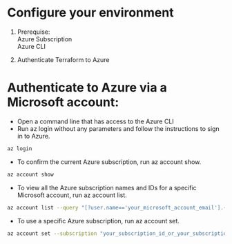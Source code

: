 <h1>Configure your environment</h1>

1. Prerequise:  
Azure Subscription  
Azure CLI  

2. Authenticate Terraform to Azure  

<h1>Authenticate to Azure via a Microsoft account:</h1>


* Open a command line that has access to the Azure CLI
* Run az login without any parameters and follow the instructions to sign in to Azure.

```sh
az login
``` 

* To confirm the current Azure subscription, run az account show.

```sh
az account show
``` 
* To view all the Azure subscription names and IDs for a specific Microsoft account, run az account list.
```sh
az account list --query "[?user.name=='your_microsoft_account_email'].{Name:name, ID:id, Default:isDefault}" --output Table
``` 
* To use a specific Azure subscription, run az account set.
```sh
az account set --subscription "your_subscription_id_or_your_subscription_name"
``` 